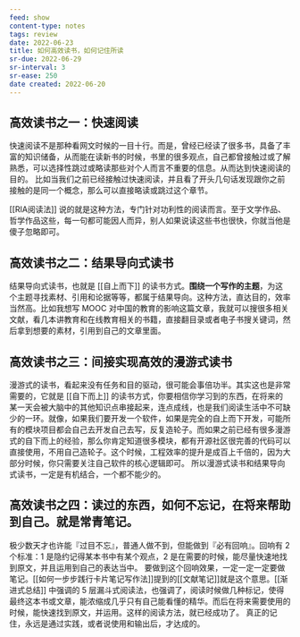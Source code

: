 ```yaml
---
feed: show
content-type: notes
tags: review
date: 2022-06-23
title: 如何高效读书，如何记住所读
sr-due: 2022-06-29
sr-interval: 3
sr-ease: 250
date created: 2022-06-20
---
```


## 高效读书之一：快速阅读

快速阅读不是那种看网文时候的一目十行。而是，曾经已经读了很多书，具备了丰富的知识储备，从而能在读新书的时候，书里的很多观点，自己都曾接触过或了解熟悉，可以选择性跳过或略读那些对个人而言不重要的信息。从而达到快速阅读的目的。
比如当我们之前已经接触过快速阅读，并且看了开头几句话发现跟你之前接触的是同一个概念，那么可以直接略读或跳过这个章节。

[[RIA阅读法]] 说的就是这种方法，专门针对功利性的阅读而言。至于文学作品、哲学作品这些，每一句都可能因人而异，别人如果说读这些书也很快，你就当他是傻子忽略即可。

## 高效读书之二：结果导向式读书

结果导向式读书，也就是 [[自上而下]] 的读书方式。**围绕一个写作的主题**，为这个主题寻找素材、引用和论据等等，都属于结果导向。这种方法，直达目的，效率当然高。比如我想写 MOOC 对中国的教育的影响这篇文章，我就可以搜很多相关文献，看几本讲教育和在线教育相关的书籍，直接翻目录或者电子书搜关键词，然后拿到想要的素材，引用到自己的文章里面。

## 高效读书之三：间接实现高效的漫游式读书

漫游式的读书，看起来没有任务和目的驱动，很可能会事倍功半。其实这也是非常需要的，它就是 [[自下而上]] 的读书方式，你要相信你学习到的东西，在将来的某一天会被大脑中的其他知识点串接起来，连点成线，也是我们阅读生活中不可缺少的一环。就像，如果我们要开发一个软件，如果是完全的自上而下开发，可能所有的模块项目都会自己去开发自己去写，反复造轮子。而如果之前已经有很多漫游式的自下而上的经验，那么你肯定知道很多模块，都有开源社区很完善的代码可以直接使用，不用自己造轮子。这个时候，工程效率的提升是成百上千倍的，因为大部分时候，你只需要关注自己软件的核心逻辑即可。
所以漫游式读书和结果导向式读书，一定是有机结合，一个都不能少的。

## 高效读书之四：读过的东西，如何不忘记，在将来帮助到自己。就是常青笔记。

极少数天才也许能『过目不忘』，普通人做不到，但能做到『必有回响』。回响有 2 个标准：1 是隐约记得某本书中有某个观点，2 是在需要的时候，能尽量快速地找到原文，并且运用到自己的表达当中。
要做到这个回响效果，一定一定一定要做笔记。[[如何一步步践行卡片笔记写作法]]提到的[[文献笔记]]就是这个意思。[[渐进式总结]] 中强调的 5 层漏斗式阅读法，也强调了，阅读时候做几种标记，使得最终这本书或文章，能浓缩成几乎只有自己能看懂的精华。而后在将来需要使用的时候，能快速找到原文，并运用。这样的阅读方法，就已经成功了。
真正的记住，永远是通过实践，或者说使用和输出后，才达成的。
